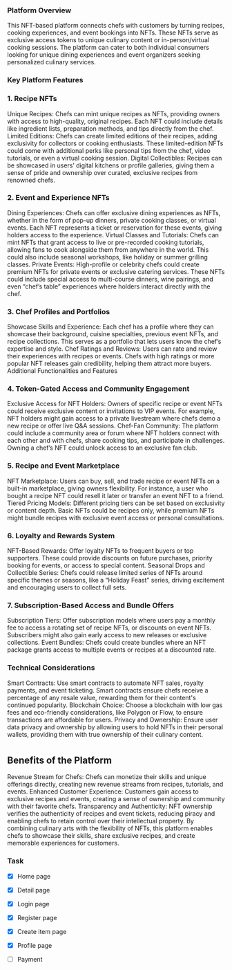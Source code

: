 ### Platform Overview
This NFT-based platform connects chefs with customers by turning recipes, cooking experiences, and event bookings into NFTs. These NFTs serve as exclusive access tokens to unique culinary content or in-person/virtual cooking sessions. The platform can cater to both individual consumers looking for unique dining experiences and event organizers seeking personalized culinary services.

###  Key Platform Features
### 1. Recipe NFTs
Unique Recipes: Chefs can mint unique recipes as NFTs, providing owners with access to high-quality, original recipes. Each NFT could include details like ingredient lists, preparation methods, and tips directly from the chef.
Limited Editions: Chefs can create limited editions of their recipes, adding exclusivity for collectors or cooking enthusiasts. These limited-edition NFTs could come with additional perks like personal tips from the chef, video tutorials, or even a virtual cooking session.
Digital Collectibles: Recipes can be showcased in users’ digital kitchens or profile galleries, giving them a sense of pride and ownership over curated, exclusive recipes from renowned chefs.

### 2. Event and Experience NFTs
Dining Experiences: Chefs can offer exclusive dining experiences as NFTs, whether in the form of pop-up dinners, private cooking classes, or virtual events. Each NFT represents a ticket or reservation for these events, giving holders access to the experience.
Virtual Classes and Tutorials: Chefs can mint NFTs that grant access to live or pre-recorded cooking tutorials, allowing fans to cook alongside them from anywhere in the world. This could also include seasonal workshops, like holiday or summer grilling classes.
Private Events: High-profile or celebrity chefs could create premium NFTs for private events or exclusive catering services. These NFTs could include special access to multi-course dinners, wine pairings, and even “chef’s table” experiences where holders interact directly with the chef.

### 3. Chef Profiles and Portfolios
Showcase Skills and Experience: Each chef has a profile where they can showcase their background, cuisine specialties, previous event NFTs, and recipe collections. This serves as a portfolio that lets users know the chef’s expertise and style.
Chef Ratings and Reviews: Users can rate and review their experiences with recipes or events. Chefs with high ratings or more popular NFT releases gain credibility, helping them attract more buyers.
Additional Functionalities and Features

### 4. Token-Gated Access and Community Engagement
Exclusive Access for NFT Holders: Owners of specific recipe or event NFTs could receive exclusive content or invitations to VIP events. For example, NFT holders might gain access to a private livestream where chefs demo a new recipe or offer live Q&A sessions.
Chef-Fan Community: The platform could include a community area or forum where NFT holders connect with each other and with chefs, share cooking tips, and participate in challenges. Owning a chef’s NFT could unlock access to an exclusive fan club.

### 5. Recipe and Event Marketplace
NFT Marketplace: Users can buy, sell, and trade recipe or event NFTs on a built-in marketplace, giving owners flexibility. For instance, a user who bought a recipe NFT could resell it later or transfer an event NFT to a friend.
Tiered Pricing Models: Different pricing tiers can be set based on exclusivity or content depth. Basic NFTs could be recipes only, while premium NFTs might bundle recipes with exclusive event access or personal consultations.

### 6. Loyalty and Rewards System
NFT-Based Rewards: Offer loyalty NFTs to frequent buyers or top supporters. These could provide discounts on future purchases, priority booking for events, or access to special content.
Seasonal Drops and Collectible Series: Chefs could release limited series of NFTs around specific themes or seasons, like a “Holiday Feast” series, driving excitement and encouraging users to collect full sets.

### 7. Subscription-Based Access and Bundle Offers
Subscription Tiers: Offer subscription models where users pay a monthly fee to access a rotating set of recipe NFTs, or discounts on event NFTs. Subscribers might also gain early access to new releases or exclusive collections.
Event Bundles: Chefs could create bundles where an NFT package grants access to multiple events or recipes at a discounted rate.

### Technical Considerations
Smart Contracts: Use smart contracts to automate NFT sales, royalty payments, and event ticketing. Smart contracts ensure chefs receive a percentage of any resale value, rewarding them for their content's continued popularity.
Blockchain Choice: Choose a blockchain with low gas fees and eco-friendly considerations, like Polygon or Flow, to ensure transactions are affordable for users.
Privacy and Ownership: Ensure user data privacy and ownership by allowing users to hold NFTs in their personal wallets, providing them with true ownership of their culinary content.
#
## Benefits of the Platform
Revenue Stream for Chefs: Chefs can monetize their skills and unique offerings directly, creating new revenue streams from recipes, tutorials, and events.
Enhanced Customer Experience: Customers gain access to exclusive recipes and events, creating a sense of ownership and community with their favorite chefs.
Transparency and Authenticity: NFT ownership verifies the authenticity of recipes and event tickets, reducing piracy and enabling chefs to retain control over their intellectual property.
By combining culinary arts with the flexibility of NFTs, this platform enables chefs to showcase their skills, share exclusive recipes, and create memorable experiences for customers.
    

### Task
- [x] Home page
- [x] Detail page
- [x] Login page
- [x] Register page
- [x] Create item page
- [x] Profile page
- [ ] Payment

 
